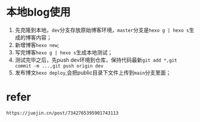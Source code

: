 # 本地blog使用

1. 先克隆到本地，`dev`分支存放原始博客环境，`master`分支是`hexo g | hexo s`生成的博客内容；
2. 新增博客`hexo new`;
3. 写完博客`hexo g | hexo s`生成本地测试；
4. 测试完毕之后，先push dev环境到仓库，保持代码最新`git add *,git commit -m ...,git push origin dev`
5. 发布博文`hexo deploy`,会把public目录下文件上传到`main`分支里面；

# refer
`https://juejin.cn/post/7342765395901743113`


